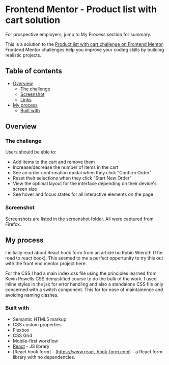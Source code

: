 # Frontend Mentor - Product list with cart solution

For prospective employers, jump to My Process section for summary.

This is a solution to the [Product list with cart challenge on Frontend Mentor](https://www.frontendmentor.io/challenges/product-list-with-cart-5MmqLVAp_d). Frontend Mentor challenges help you improve your coding skills by building realistic projects.

## Table of contents

- [Overview](#overview)
  - [The challenge](#the-challenge)
  - [Screenshot](#screenshot)
  - [Links](#links)
- [My process](#my-process)
  - [Built with](#built-with)

## Overview

### The challenge

Users should be able to:

- Add items to the cart and remove them
- Increase/decrease the number of items in the cart
- See an order confirmation modal when they click "Confirm Order"
- Reset their selections when they click "Start New Order"
- View the optimal layout for the interface depending on their device's screen size
- See hover and focus states for all interactive elements on the page

### Screenshot

Screenshots are listed in the screenshot folder. All were captured from Firefox.

## My process

I initially read about React hook form from an article bu Robin Wieruth (The road to react book). This seemed to me a perfect oppertunity to try this out with the front end mentor project here.

For the CSS I had a main index.css file using the principles learned from Kevin Powells CSS demystified course to do the bulk of the work. I used inline styles in the jsx for error handling and also a standalone CSS file only concerned with a switch component. This for for ease of maintainence and avoiding naming clashes.

### Built with

- Semantic HTML5 markup
- CSS custom properties
- Flexbox
- CSS Grid
- Mobile-first workflow
- [React](https://reactjs.org/) - JS library
- [React hook form] - (https://www.react-hook-form.com) - a React form library with no dependencies.
